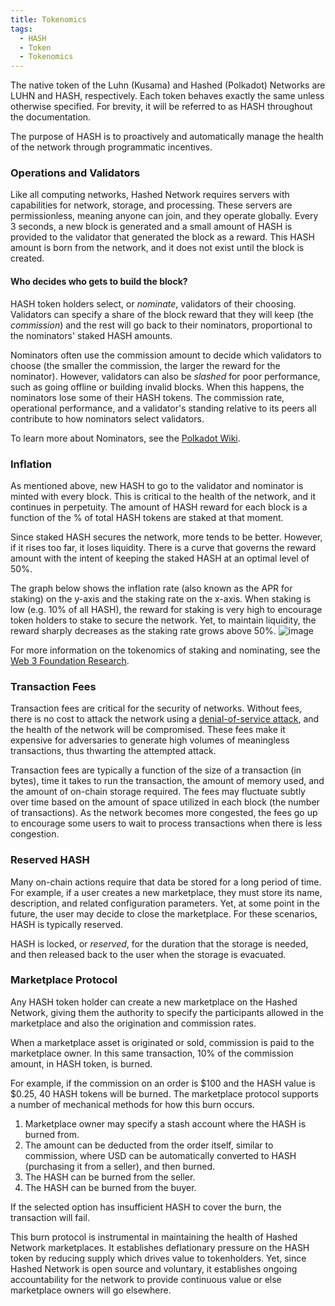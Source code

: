 ```yaml
---
title: Tokenomics
tags:
  - HASH
  - Token
  - Tokenomics
---
```


The native token of the Luhn (Kusama) and Hashed (Polkadot) Networks are LUHN and HASH, respectively. Each token behaves exactly the same unless otherwise specified. For brevity, it will be referred to as HASH throughout the documentation.

The purpose of HASH is to proactively and automatically manage the health of the network through programmatic incentives.

### Operations and Validators
Like all computing networks, Hashed Network requires servers with capabilities for network, storage, and processing. These servers are permissionless, meaning anyone can join, and they operate globally. Every 3 seconds, a new block is generated and a small amount of HASH is provided to the validator that generated the block as a reward. This HASH amount is born from the network, and it does not exist until the block is created.

#### Who decides who gets to build the block?
HASH token holders select, or *nominate*, validators of their choosing. Validators can specify a share of the block reward that they will keep (the *commission*) and the rest will go back to their nominators, proportional to the nominators' staked HASH amounts.

Nominators often use the commission amount to decide which validators to choose (the smaller the commission, the larger the reward for the nominator). However, validators can also be *slashed* for poor performance, such as going offline or building invalid blocks. When this happens, the nominators lose some of their HASH tokens. The commission rate, operational performance, and a validator's standing relative to its peers all contribute to how nominators select validators.

To learn more about Nominators, see the [Polkadot Wiki](https://wiki.polkadot.network/docs/learn-nominator).

### Inflation
As mentioned above, new HASH to go to the validator and nominator is minted with every block. This is critical to the health of the network, and it continues in perpetuity. The amount of HASH reward for each block is a function of the % of total HASH tokens are staked at that moment. 

Since staked HASH secures the network, more tends to be better. However, if it rises too far, it loses liquidity. There is a  curve that governs the reward amount with the intent of keeping the staked HASH at an optimal level of 50%.

The graph below shows the inflation rate (also known as the APR for staking) on the y-axis and the staking rate on the x-axis. When staking is low (e.g. 10% of all HASH), the reward for staking is very high to encourage token holders to stake to secure the network. Yet, to maintain liquidity, the reward sharply decreases as the staking rate grows above 50%.
![image](https://user-images.githubusercontent.com/32852271/174104100-dddbcf93-94fe-4d51-a027-e293210ff54b.png)

For more information on the tokenomics of staking and nominating, see the [Web 3 Foundation Research](https://research.web3.foundation/en/latest/polkadot/overview/2-token-economics.html).

### Transaction Fees
Transaction fees are critical for the security of networks. Without fees, there is no cost to attack the network using a [denial-of-service attack](https://www.paloaltonetworks.com/cyberpedia/what-is-a-denial-of-service-attack-dos), and the health of the network will be compromised. These fees make it expensive for adversaries to generate high volumes of meaningless transactions, thus thwarting the attempted attack.

Transaction fees are typically a function of the size of a transaction (in bytes), time it takes to run the transaction, the amount of memory used, and the amount of on-chain storage required. The fees may fluctuate subtly over time based on the amount of space utilized in each block (the number of transactions).  As the network becomes more congested, the fees go up to encourage some users to wait to process transactions when there is less congestion.

### Reserved HASH
Many on-chain actions require that data be stored for a long period of time. For example, if a user creates a new marketplace, they must store its name, description, and related configuration parameters. Yet, at some point in the future, the user may decide to close the marketplace. For these scenarios, HASH is typically reserved.

HASH is locked, or *reserved*, for the duration that the storage is needed, and then released back to the user when the storage is evacuated.

### Marketplace Protocol
Any HASH token holder can create a new marketplace on the Hashed Network, giving them the authority to specify the participants allowed in the marketplace and also the origination and commission rates.

When a marketplace asset is originated or sold, commission is paid to the marketplace owner. In this same transaction, 10% of the commission amount, in HASH token, is burned.

For example, if the commission on an order is $100 and the HASH value is $0.25, 40 HASH tokens will be burned. The marketplace protocol supports a number of mechanical methods for how this burn occurs.

1. Marketplace owner may specify a stash account where the HASH is burned from.
2. The amount can be deducted from the order itself, similar to commission, where USD can be automatically converted to HASH (purchasing it from a seller), and then burned.
3. The HASH can be burned from the seller.
4. The HASH can be burned from the buyer.

If the selected option has insufficient HASH to cover the burn, the transaction will fail.

This burn protocol is instrumental in maintaining the health of Hashed Network marketplaces. It establishes deflationary pressure on the HASH token by reducing supply which drives value to tokenholders. Yet, since Hashed Network is open source and voluntary, it establishes ongoing accountability for the network to provide continuous value or else marketplace owners will go elsewhere.